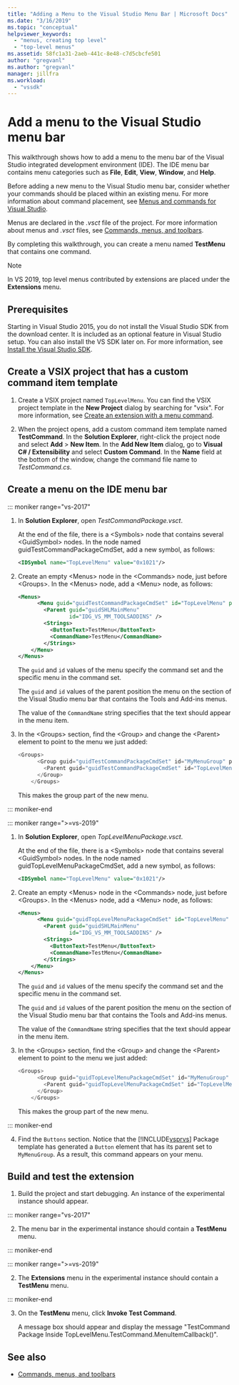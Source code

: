 ```yaml
---
title: "Adding a Menu to the Visual Studio Menu Bar | Microsoft Docs"
ms.date: "3/16/2019"
ms.topic: "conceptual"
helpviewer_keywords:
  - "menus, creating top level"
  - "top-level menus"
ms.assetid: 58fc1a31-2aeb-441c-8e48-c7d5cbcfe501
author: "gregvanl"
ms.author: "gregvanl"
manager: jillfra
ms.workload:
  - "vssdk"
---
```

# Add a menu to the Visual Studio menu bar

This walkthrough shows how to add a menu to the menu bar of the Visual Studio integrated development environment (IDE). The IDE menu bar contains menu categories such as **File**, **Edit**, **View**, **Window**, and **Help**.

Before adding a new menu to the Visual Studio menu bar, consider whether your commands should be placed within an existing menu. For more information about command placement, see [Menus and commands for Visual Studio](../extensibility/ux-guidelines/menus-and-commands-for-visual-studio.md).

Menus are declared in the *.vsct* file of the project. For more information about menus and *.vsct* files, see [Commands, menus, and toolbars](../extensibility/internals/commands-menus-and-toolbars.md).

By completing this walkthrough, you can create a menu named **TestMenu** that contains one command.

> [!NOTE]
> In VS 2019, top level menus contributed by extensions are placed under the **Extensions** menu.

## Prerequisites

Starting in Visual Studio 2015, you do not install the Visual Studio SDK from the download center. It is included as an optional feature in Visual Studio setup. You can also install the VS SDK later on. For more information, see [Install the Visual Studio SDK](../extensibility/installing-the-visual-studio-sdk.md).

## Create a VSIX project that has a custom command item template

1. Create a VSIX project named `TopLevelMenu`. You can find the VSIX project template in the **New Project** dialog by searching for "vsix".  For more information, see [Create an extension with a menu command](../extensibility/creating-an-extension-with-a-menu-command.md).

2. When the project opens, add a custom command item template named **TestCommand**. In the **Solution Explorer**, right-click the project node and select **Add** >  **New Item**. In the **Add New Item** dialog, go to **Visual C# / Extensibility** and select **Custom Command**. In the **Name** field at the bottom of the window, change the command file name to *TestCommand.cs*.

## Create a menu on the IDE menu bar

::: moniker range="vs-2017"

1. In **Solution Explorer**, open *TestCommandPackage.vsct*.

    At the end of the file, there is a \<Symbols> node that contains several \<GuidSymbol> nodes. In the node named guidTestCommandPackageCmdSet, add a new symbol, as follows:

   ```xml
   <IDSymbol name="TopLevelMenu" value="0x1021"/>
   ```

2. Create an empty \<Menus> node in the \<Commands> node, just before \<Groups>. In the \<Menus> node, add a \<Menu> node, as follows:

   ```xml
   <Menus>
         <Menu guid="guidTestCommandPackageCmdSet" id="TopLevelMenu" priority="0x700" type="Menu">
           <Parent guid="guidSHLMainMenu"
                   id="IDG_VS_MM_TOOLSADDINS" />
           <Strings>
             <ButtonText>TestMenu</ButtonText>
             <CommandName>TestMenu</CommandName>
           </Strings>
       </Menu>
   </Menus>
   ```

    The `guid` and `id` values of the menu specify the command set and the specific menu in the command set.

    The `guid` and `id` values of the parent position the menu on the section of the Visual Studio menu bar that contains the Tools and Add-ins menus.

    The value of the `CommandName` string specifies that the text should appear in the menu item.

3. In the \<Groups> section, find the \<Group> and change the \<Parent> element to point to the menu we just added:

   ```csharp
   <Groups>
         <Group guid="guidTestCommandPackageCmdSet" id="MyMenuGroup" priority="0x0600">
           <Parent guid="guidTestCommandPackageCmdSet" id="TopLevelMenu"/>
         </Group>
       </Groups>
   ```

    This makes the group part of the new menu.

::: moniker-end

::: moniker range=">=vs-2019"

1. In **Solution Explorer**, open *TopLevelMenuPackage.vsct*.

    At the end of the file, there is a \<Symbols> node that contains several \<GuidSymbol> nodes. In the node named guidTopLevelMenuPackageCmdSet, add a new symbol, as follows:

   ```xml
   <IDSymbol name="TopLevelMenu" value="0x1021"/>
   ```

2. Create an empty \<Menus> node in the \<Commands> node, just before \<Groups>. In the \<Menus> node, add a \<Menu> node, as follows:

   ```xml
   <Menus>
         <Menu guid="guidTopLevelMenuPackageCmdSet" id="TopLevelMenu" priority="0x700" type="Menu">
           <Parent guid="guidSHLMainMenu"
                   id="IDG_VS_MM_TOOLSADDINS" />
           <Strings>
             <ButtonText>TestMenu</ButtonText>
             <CommandName>TestMenu</CommandName>
           </Strings>
       </Menu>
   </Menus>
   ```

    The `guid` and `id` values of the menu specify the command set and the specific menu in the command set.

    The `guid` and `id` values of the parent position the menu on the section of the Visual Studio menu bar that contains the Tools and Add-ins menus.

    The value of the `CommandName` string specifies that the text should appear in the menu item.

3. In the \<Groups> section, find the \<Group> and change the \<Parent> element to point to the menu we just added:

   ```csharp
   <Groups>
         <Group guid="guidTopLevelMenuPackageCmdSet" id="MyMenuGroup" priority="0x0600">
           <Parent guid="guidTopLevelMenuPackageCmdSet" id="TopLevelMenu"/>
         </Group>
       </Groups>
   ```

    This makes the group part of the new menu.

::: moniker-end

4. Find the `Buttons` section. Notice that the [!INCLUDE[vsprvs](../code-quality/includes/vsprvs_md.md)] Package template has generated a `Button` element that has its parent set to `MyMenuGroup`. As a result, this command appears on your menu.

## Build and test the extension

1. Build the project and start debugging. An instance of the experimental instance should appear.

::: moniker range="vs-2017"

2. The menu bar in the experimental instance should contain a **TestMenu** menu.

::: moniker-end

::: moniker range=">=vs-2019"

2. The **Extensions** menu in the experimental instance should contain a **TestMenu** menu.

::: moniker-end

3. On the **TestMenu** menu, click **Invoke Test Command**.

     A message box should appear and display the message "TestCommand Package Inside TopLevelMenu.TestCommand.MenuItemCallback()".

## See also

- [Commands, menus, and toolbars](../extensibility/internals/commands-menus-and-toolbars.md)